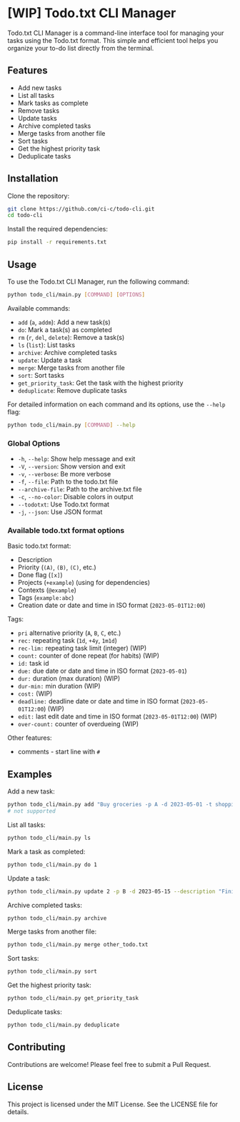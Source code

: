 # [WIP] Todo.txt CLI Manager

Todo.txt CLI Manager is a command-line interface tool for managing your tasks using the Todo.txt format. This simple and efficient tool helps you organize your to-do list directly from the terminal.

## Features

- Add new tasks
- List all tasks
- Mark tasks as complete
- Remove tasks
- Update tasks
- Archive completed tasks
- Merge tasks from another file
- Sort tasks
- Get the highest priority task
- Deduplicate tasks

## Installation

Clone the repository:

```sh
git clone https://github.com/ci-c/todo-cli.git
cd todo-cli
```

Install the required dependencies:

```sh
pip install -r requirements.txt
```

## Usage

To use the Todo.txt CLI Manager, run the following command:

```sh
python todo_cli/main.py [COMMAND] [OPTIONS]
```

Available commands:

- `add` (`a`, `addm`): Add a new task(s)
- `do`: Mark a task(s) as completed
- `rm` (`r`, `del`, `delete`): Remove a task(s)
- `ls` (`list`): List tasks
- `archive`: Archive completed tasks
- `update`: Update a task
- `merge`: Merge tasks from another file
- `sort`: Sort tasks
- `get_priority_task`: Get the task with the highest priority
- `deduplicate`: Remove duplicate tasks

For detailed information on each command and its options, use the `--help` flag:

```sh
python todo_cli/main.py [COMMAND] --help
```

### Global Options

- `-h`, `--help`: Show help message and exit
- `-V`, `--version`: Show version and exit
- `-v`, `--verbose`: Be more verbose
- `-f`, `--file`: Path to the todo.txt file
- `--archive-file`: Path to the archive.txt file
- `-c`, `--no-color`: Disable colors in output
- `--todotxt`: Use Todo.txt format
- `-j`, `--json`: Use JSON format

### Available todo.txt format options

Basic todo.txt format:

- Description
- Priority (`(A)`, `(B)`, `(C)`, etc.)
- Done flag (`[x]`)
- Projects (`+example`) (using for dependencies)
- Contexts (`@example`)
- Tags (`example:abc`)
- Creation date or date and time in ISO format (`2023-05-01T12:00`)

Tags:

- `pri` alternative priority (`A`, `B`, `C`, etc.)
- `rec:` repeating task (`1d`, `+4y`, `1m1d`)
- `rec-lim:` repeating task limit (integer) (WIP)
- `count:` counter of done repeat (for habits) (WIP)
- `id:` task id
- `due:` due date or date and time in ISO format (`2023-05-01`)
- `dur:` duration (max duration) (WIP)
- `dur-min:` min duration (WIP)
- `cost:` (WIP)
- `deadline:` deadline date or date and time in ISO format (`2023-05-01T12:00`) (WIP)
- `edit:` last edit date and time in ISO format (`2023-05-01T12:00`) (WIP)
- `over-count:` counter of overdueing (WIP)

Other features:

- comments - start line with `#`

## Examples

Add a new task:

```sh
python todo_cli/main.py add "Buy groceries -p A -d 2023-05-01 -t shopping:food -j personal -c errands"
# not supported
```

List all tasks:

```sh
python todo_cli/main.py ls
```

Mark a task as completed:

```sh
python todo_cli/main.py do 1
```

Update a task:

```sh
python todo_cli/main.py update 2 -p B -d 2023-05-15 --description "Finish project report"
```

Archive completed tasks:

```sh
python todo_cli/main.py archive
```

Merge tasks from another file:

```sh
python todo_cli/main.py merge other_todo.txt
```

Sort tasks:

```sh
python todo_cli/main.py sort
```

Get the highest priority task:

```sh
python todo_cli/main.py get_priority_task
```

Deduplicate tasks:

```sh
python todo_cli/main.py deduplicate
```

## Contributing

Contributions are welcome! Please feel free to submit a Pull Request.

## License

This project is licensed under the MIT License. See the LICENSE file for details.
